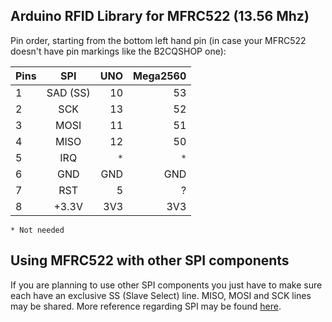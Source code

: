 Arduino RFID Library for MFRC522 (13.56 Mhz)
--------------------------------------------

Pin order, starting from the bottom left hand pin (in case your
MFRC522 doesn't have pin markings like the B2CQSHOP one):

| Pins | SPI      | UNO  | Mega2560 |
| ---- |:--------:| ----:| --------:|
| 1    | SAD (SS) |  10  |  53      |
| 2    | SCK      |  13  |  52      |
| 3    | MOSI     |  11  |  51      |
| 4    | MISO     |  12  |  50      |
| 5    | IRQ      |  `*` |  `*`     |
| 6    | GND      |  GND |  GND     |
| 7    | RST      |  5   |  ?       |
| 8    | +3.3V    |  3V3 |  3V3     |
`* Not needed`

Using MFRC522 with other SPI components
---------------------------------------

If you are planning to use other SPI components you just have to make
sure each have an exclusive SS (Slave Select) line.  MISO, MOSI and
SCK lines may be shared. More reference regarding SPI may be found
[here](http://arduino.cc/en/Reference/SPI).
